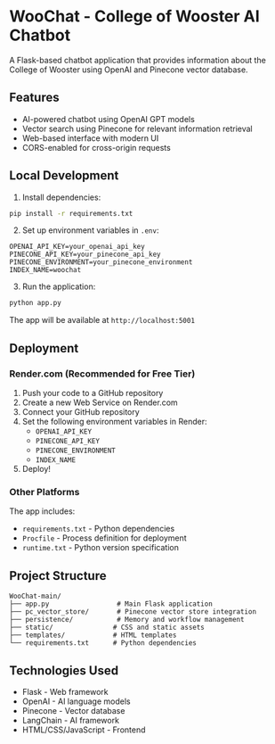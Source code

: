 # WooChat - College of Wooster AI Chatbot

A Flask-based chatbot application that provides information about the College of Wooster using OpenAI and Pinecone vector database.

## Features

- AI-powered chatbot using OpenAI GPT models
- Vector search using Pinecone for relevant information retrieval
- Web-based interface with modern UI
- CORS-enabled for cross-origin requests

## Local Development

1. Install dependencies:
```bash
pip install -r requirements.txt
```

2. Set up environment variables in `.env`:
```
OPENAI_API_KEY=your_openai_api_key
PINECONE_API_KEY=your_pinecone_api_key
PINECONE_ENVIRONMENT=your_pinecone_environment
INDEX_NAME=woochat
```

3. Run the application:
```bash
python app.py
```

The app will be available at `http://localhost:5001`

## Deployment

### Render.com (Recommended for Free Tier)

1. Push your code to a GitHub repository
2. Create a new Web Service on Render.com
3. Connect your GitHub repository
4. Set the following environment variables in Render:
   - `OPENAI_API_KEY`
   - `PINECONE_API_KEY`
   - `PINECONE_ENVIRONMENT`
   - `INDEX_NAME`
5. Deploy!

### Other Platforms

The app includes:
- `requirements.txt` - Python dependencies
- `Procfile` - Process definition for deployment
- `runtime.txt` - Python version specification

## Project Structure

```
WooChat-main/
├── app.py                 # Main Flask application
├── pc_vector_store/       # Pinecone vector store integration
├── persistence/           # Memory and workflow management
├── static/               # CSS and static assets
├── templates/            # HTML templates
└── requirements.txt      # Python dependencies
```

## Technologies Used

- Flask - Web framework
- OpenAI - AI language models
- Pinecone - Vector database
- LangChain - AI framework
- HTML/CSS/JavaScript - Frontend

